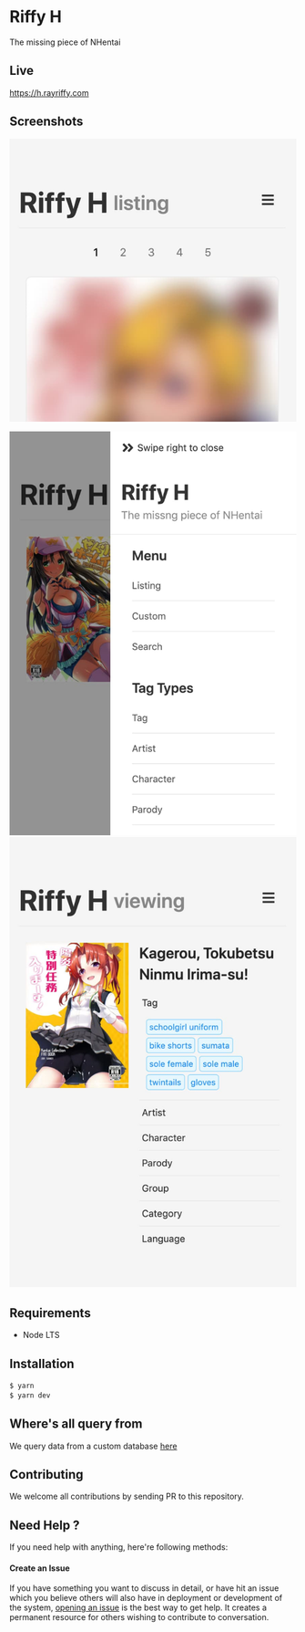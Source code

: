 Riffy H
=======

The missing piece of NHentai

Live
----

https://h.rayriffy.com

Screenshots
-----------

![Listing](src/contents/img/listing.jpg)

![Menu](src/contents/img/menu.jpg)
![Viewing](src/contents/img/viewing.jpg)

Requirements
------------

- Node LTS

Installation
------------

```sh
$ yarn
$ yarn dev
```

Where's all query from
----------------------

We query data from a custom database [here](src/contents/database/code.js)

Contributing
------------

We welcome all contributions by sending PR to this repository.

Need Help ?
-----------

If you need help with anything, here're following methods:

#### Create an Issue

If you have something you want to discuss in detail, or have hit an issue which you believe others will also have in deployment or development of the system, [opening an issue](https://github.com/rayriffy/rayriffy-h/issues) is the best way to get help. It creates a permanent resource for others wishing to contribute to conversation.
